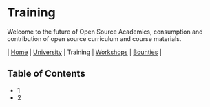 # Training

Welcome to the future of Open Source Academics, consumption and contribution of open source curriculum and course materials.

| [Home](https://github.com/osacademics/home/) | [University](https://github.com/osacademics/home/) | Training | [Workshops](https://github.com/osacademics/workshops/) | [Bounties](https://github.com/osacademics/bounties/) |

## Table of Contents

- 1
- 2
